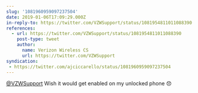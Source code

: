 ```yaml
---
slug: '1081960959097237504'
date: 2019-01-06T17:09:29.000Z
in-reply-to: https://twitter.com/VZWSupport/status/1081954811011088390
references:
  - url: https://twitter.com/VZWSupport/status/1081954811011088390
    post-type: tweet
    author:
      name: Verizon Wireless CS
      url: https://twitter.com/VZWSupport
syndication:
 - https://twitter.com/ajciccarello/status/1081960959097237504
---
```


[@VZWSupport](https://twitter.com/VZWSupport) Wish it would get enabled on my unlocked phone 😞
